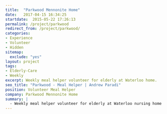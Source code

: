 ```yaml
---
title:  "Parkwood Mennonite Home"
date:   2017-04-15 16:34:25
startdate:  2015-05-22 17:26:13
permalink: /project/parkwood
redirect_from: /project/parkwood/
categories:
- Experience
- Volunteer
- Hidden
sitemap:
  exclude: "yes"
layout: project
tags:
- Elderly-Care
- Weekly
excerpt: Weekly meal helper volunteer for elderly at Waterloo home.
seo_title: "Parkwood - Meal Helper | Andrew Paradi"
position: Volunteer Meal Helper
company: Parkwood Mennonite Home
summary: |
  - Weekly meal helper volunteer for elderly at Waterloo nursing home
---
```

